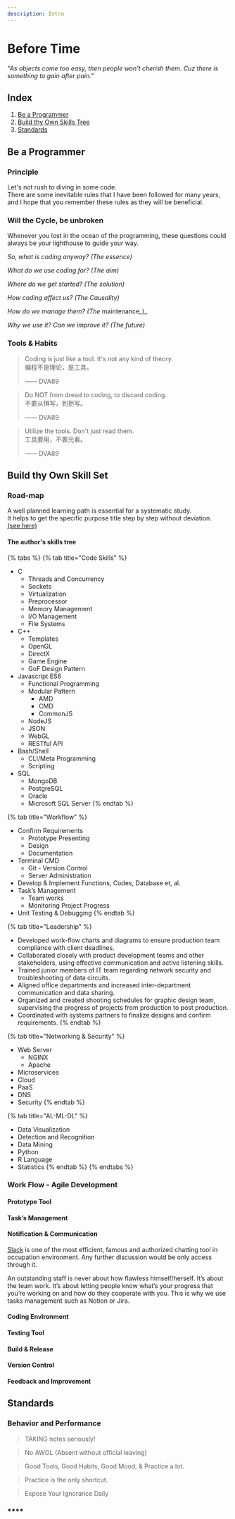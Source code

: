 ```yaml
---
description: Intro
---
```


# Before Time

_"As objects come too easy, then people won't cherish them. Cuz there is something to gain after pain."_

## Index

1. [Be a Programmer](before-time.md#episode-1-be-a-programmer)
2. [Build thy Own Skills Tree](before-time.md#build-thy-own-skills-tree)
3. [Standards](before-time.md#standards)

## Be a Programmer

### Principle

Let's not rush to diving in some code.   
There are some inevitable rules that I have been followed for many years, and I hope that you remember these rules as they will be beneficial.

### **Will the Cycle, be unbroken**

Whenever you lost in the ocean of the programming, these questions could always be your lighthouse to guide your way.

_‌So, what is coding anyway?  \(The essence\)_

_What do we use coding for? \(The aim\)_

_Where do we get started? \(The solution\)_

_How coding affect us? \(The Causality\)_

_How do we manage them? \(The_ maintenance_\)_

_Why we use it? Can we improve it? \(The future\)_

### Tools & Habits

> Coding is just like a tool. It's not any kind of theory.  
> 编程不是理论，是工具。
>
> —— DVA89

> Do NOT from dread to coding, to discard coding.  
> 不要从惧写，到拒写。
>
> —— DVA89

> Utilize the tools. Don't just read them.  
> 工具要用，不要光看。
>
> —— DVA89

## **Build thy Own Skill Set**

### **Road-map**

A well planned learning path is essential for a systematic study.  
It helps to get the specific purpose title step by step without deviation.  
[\(see here\)](https://roadmap.sh)

#### **The author's skills tree**

{% tabs %}
{% tab title="Code Skills" %}
* C
  * Threads and Concurrency
  * Sockets
  * Virtualization
  * Preprocessor
  * Memory Management
  * I/O Management
  * File Systems
* C++
  * Templates
  * OpenGL
  * DirectX
  * Game Engine
  * GoF Design Pattern
* Javascript ES6
  * Functional Programming
  * Modular Pattern
    * AMD
    * CMD
    * CommonJS
  * NodeJS
  * JSON
  * WebGL
  * RESTful API
* Bash/Shell
  * CLI/Meta Programming
  * Scripting
* SQL
  * MongoDB
  * PostgreSQL
  * Oracle
  * Microsoft SQL Server
{% endtab %}

{% tab title="Workflow" %}
* Confirm Requirements
  * Prototype Presenting
  * Design
  * Documentation
* Terminal CMD
  * Git - Version Control
  * Server Administration
* Develop & Implement Functions, Codes, Database et, al.
* Task’s Management
  * Team works
  * Monitoring Project Progress
* Unit Testing & Debugging
{% endtab %}

{% tab title="Leadership" %}
* Developed work-flow charts and diagrams to ensure production team compliance with client deadlines.
* Collaborated closely with product development teams and other stakeholders, using effective communication and active listening skills.
* Trained junior members of IT team regarding network security and troubleshooting of data circuits.
* Aligned office departments and increased inter-department communication and data sharing.
* Organized and created shooting schedules for graphic design team, supervising the progress of projects from production to post production.
* Coordinated with systems partners to finalize designs and confirm requirements.
{% endtab %}

{% tab title="Networking & Security" %}
* Web Server
  * NGINX
  * Apache
* Microservices
* Cloud
* PaaS
* DNS
* Security
{% endtab %}

{% tab title="AL-ML-DL" %}
* Data Visualization
* Detection and Recognition
* Data Mining
* Python
* R Language
* Statistics
{% endtab %}
{% endtabs %}

### **Work Flow - Agile Development**

#### Prototype Tool

#### **Task’s Management**

#### **Notification & Communication**

[Slack](https://slack.com) is one of the most efficient, famous and authorized chatting tool in occupation environment. Any further discussion would be only access through it.

An outstanding staff is never about how flawless himself/herself. It’s about the team work. It’s about letting people know what’s your progress that you’re working on and how do they cooperate with you. This is why we use tasks management such as Notion or Jira.

#### Coding Environment

#### Testing Tool

#### Build & Release

#### Version Control

#### Feedback and Improvement

## Standards

### Behavior and Performance

> TAKING notes seriously!

> No AWOL \(Absent without official leaving\)

> Good Tools, Good Habits, Good Mood, & Practice a lot.

> Practice is the only shortcut.

> Expose Your Ignorance Daily

### \*\*\*\*

